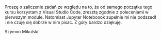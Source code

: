 Proszę o zaliczenie zadań ze względu na to, że od samego początku tego kursu korzystam z Visual Studio Code, zresztą zgodnie z poleceniami w pierwszym module. Natomiast Jupyter Noteboook zupełnie mi nie podszedł i nie czuję się dobrze w nim pisać. Z góry bardzo dziękuję.

Szymon Mikulski